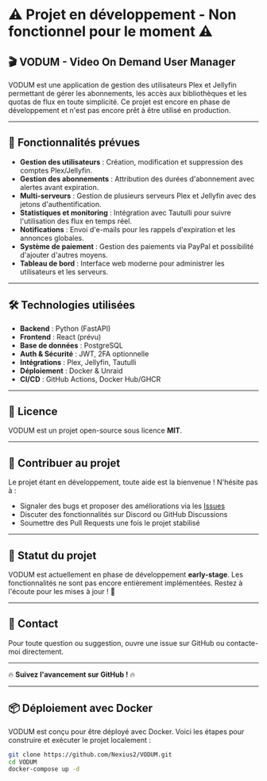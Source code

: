 # ⚠️ Projet en développement - Non fonctionnel pour le moment ⚠️

## 🎬 VODUM - Video On Demand User Manager

VODUM est une application de gestion des utilisateurs Plex et Jellyfin permettant de gérer les abonnements, les accès aux bibliothèques et les quotas de flux en toute simplicité. Ce projet est encore en phase de développement et n'est pas encore prêt à être utilisé en production.

---

## 🚀 Fonctionnalités prévues

- **Gestion des utilisateurs** : Création, modification et suppression des comptes Plex/Jellyfin.
- **Gestion des abonnements** : Attribution des durées d'abonnement avec alertes avant expiration.
- **Multi-serveurs** : Gestion de plusieurs serveurs Plex et Jellyfin avec des jetons d'authentification.
- **Statistiques et monitoring** : Intégration avec Tautulli pour suivre l'utilisation des flux en temps réel.
- **Notifications** : Envoi d'e-mails pour les rappels d'expiration et les annonces globales.
- **Système de paiement** : Gestion des paiements via PayPal et possibilité d'ajouter d'autres moyens.
- **Tableau de bord** : Interface web moderne pour administrer les utilisateurs et les serveurs.

---

## 🛠 Technologies utilisées

- **Backend** : Python (FastAPI)
- **Frontend** : React (prévu)
- **Base de données** : PostgreSQL
- **Auth & Sécurité** : JWT, 2FA optionnelle
- **Intégrations** : Plex, Jellyfin, Tautulli
- **Déploiement** : Docker & Unraid
- **CI/CD** : GitHub Actions, Docker Hub/GHCR

---

## 📝 Licence

VODUM est un projet open-source sous licence **MIT**.

---

## 📢 Contribuer au projet

Le projet étant en développement, toute aide est la bienvenue ! N'hésite pas à :
- Signaler des bugs et proposer des améliorations via les [Issues](https://github.com/Nexius2/VODUM/issues)
- Discuter des fonctionnalités sur Discord ou GitHub Discussions
- Soumettre des Pull Requests une fois le projet stabilisé

---

## 📌 Statut du projet

VODUM est actuellement en phase de développement **early-stage**. Les fonctionnalités ne sont pas encore entièrement implémentées. Restez à l'écoute pour les mises à jour ! 🚧

---

## 📩 Contact

Pour toute question ou suggestion, ouvre une issue sur GitHub ou contacte-moi directement.

---

🔥 **Suivez l'avancement sur GitHub !** 🔥

---

## 📦 Déploiement avec Docker

VODUM est conçu pour être déployé avec Docker. Voici les étapes pour construire et exécuter le projet localement :

```sh
git clone https://github.com/Nexius2/VODUM.git
cd VODUM
docker-compose up -d

